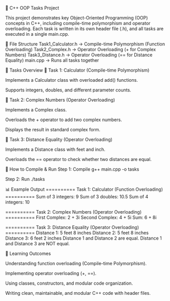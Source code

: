 📘 C++ OOP Tasks Project

This project demonstrates key Object-Oriented Programming (OOP) concepts in C++, including compile-time polymorphism and operator overloading.
Each task is written in its own header file (.h), and all tasks are executed in a single main.cpp.

📂 File Structure
Task1_Calculator.h   → Compile-time Polymorphism (Function Overloading)
Task2_Complex.h      → Operator Overloading (+ for Complex Numbers)
Task3_Distance.h     → Operator Overloading (== for Distance Equality)
main.cpp             → Runs all tasks together

📌 Tasks Overview
🔹 Task 1: Calculator (Compile-time Polymorphism)

Implements a Calculator class with overloaded add() functions.

Supports integers, doubles, and different parameter counts.

🔹 Task 2: Complex Numbers (Operator Overloading)

Implements a Complex class.

Overloads the + operator to add two complex numbers.

Displays the result in standard complex form.

🔹 Task 3: Distance Equality (Operator Overloading)

Implements a Distance class with feet and inch.

Overloads the == operator to check whether two distances are equal.

🚀 How to Compile & Run
Step 1: Compile
g++ main.cpp -o tasks

Step 2: Run
./tasks

📊 Example Output
========== Task 1: Calculator (Function Overloading) ==========
Sum of 3 integers: 9
Sum of 3 doubles: 10.5
Sum of 4 integers: 10

========== Task 2: Complex Numbers (Operator Overloading) ==========
First Complex: 2 + 3i
Second Complex: 4 + 5i
Sum: 6 + 8i

========== Task 3: Distance Equality (Operator Overloading) ==========
Distance 1: 5 feet 8 inches
Distance 2: 5 feet 8 inches
Distance 3: 6 feet 2 inches
Distance 1 and Distance 2 are equal.
Distance 1 and Distance 3 are NOT equal.

🎯 Learning Outcomes

Understanding function overloading (Compile-time Polymorphism).

Implementing operator overloading (+, ==).

Using classes, constructors, and modular code organization.

Writing clean, maintainable, and modular C++ code with header files.
